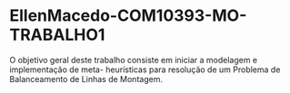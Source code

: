 # EllenMacedo-COM10393-MO-TRABALHO1
O objetivo geral deste trabalho consiste em iniciar a modelagem e implementação de meta- heurísticas para resolução de um Problema de Balanceamento de Linhas de Montagem.
